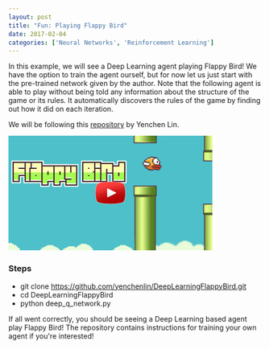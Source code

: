 ```yaml
---
layout: post
title: "Fun: Playing Flappy Bird"
date: 2017-02-04
categories: ['Neural Networks', 'Reinforcement Learning']
---
```


In this example, we will see a Deep Learning agent playing Flappy Bird! We have the option to train the agent ourself, but for now let us just start with the pre-trained network given by the author. Note that the following agent is able to play without being told any information about the structure of the game or its rules. It automatically discovers the rules of the game by finding out how it did on each iteration.

We will be following this [repository](https://github.com/yenchenlin/DeepLearningFlappyBird) by Yenchen Lin.

[![flappy-bird](/img/flappy-bird.jpg)](https://youtu.be/tNt8d8xz2OI) 

### Steps

- git clone https://github.com/yenchenlin/DeepLearningFlappyBird.git
- cd DeepLearningFlappyBird
- python deep_q_network.py

If all went correctly, you should be seeing a Deep Learning based agent play Flappy Bird! The repository contains instructions for training your own agent if you're interested!